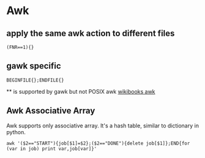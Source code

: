 # Awk

## apply the same awk action to different files
    (FNR==1){}

## gawk specific
    BEGINFILE{};ENDFILE{}
** is supported by gawk but not POSIX awk [wikibooks awk](https://en.wikibooks.org/wiki/AWK)
    
## Awk Associative Array
Awk supports only associative array. It's a hash table, similar to dictionary in python.

    awk '($2=="START"){job[$1]=$2};($2=="DONE"){delete job[$1]};END{for (var in job) print var,job[var]}'
